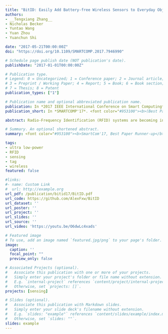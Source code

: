 ```yaml
---
title: "BitID: Easily Add Battery-free Wireless Sensors to Everyday Objects"
authors:
- __Tengxiang Zhang__
- Nicholas Becker
- Yuntao Wang
- Yuan Zhou
- Yuanchun Shi

date: "2017-05-21T00:00:00Z"
doi: "https://doi.org/10.1109/SMARTCOMP.2017.7946990"

# Schedule page publish date (NOT publication's date).
publishDate: "2017-01-01T00:00:00Z"

# Publication type.
# Legend: 0 = Uncategorized; 1 = Conference paper; 2 = Journal article;
# 3 = Preprint / Working Paper; 4 = Report; 5 = Book; 6 = Book section;
# 7 = Thesis; 8 = Patent
publication_types: ["1"]

# Publication name and optional abbreviated publication name.
publication: In *2017 IEEE International Conference on Smart Computing*, Hongkong, China, May 2017. 
publication_short: In *SMARTCOMP'17*. <font color="#953100"><b>(Best Paper Runner-up)</b></font><br/><font color="grey">BitID adds sensing ability to everyday objects in an easy-to-deploy, low-cost, and maintenance-free manner</font>

abstract: Radio-Frequency Identification (RFID) systems are becoming increasingly used within smart environments. In this paper, we propose BitID, a passive Ultra-High Frequency (UHF) RFID based sensing technique that can easily be made using off-the-shelf tags. BitID can be added to everyday objects to enable sensing and control capabilities. With a simple shorting mechanism, BitID is able to differentiate between two states of the object to which it is attached (for example, whether a door is open or closed). We explain the working principle of BitID, and demonstrate how to build and apply it to target objects. We also show that by using a three layered system architecture, BitID can be used for various applications, including event detection, energy monitoring, fitness tracking, human behavior tracking and control.

# Summary. An optional shortened abstract.
summary: <font color="#953100"><b>SmartCom'17, Best Paper Runner-up</b></font></br>BitID adds sensing ability to everyday objects in a DIY, low-cost, and maintenance-free manner.

tags:
- ultra low-power
- RFID 
- sensing
- tag
- wireless
featured: false

#links:
#- name: Custom Link
#  url: http://example.org
url_pdf: /publication/bitid17/BitID.pdf
url_code: https://github.com/AlexFxw/BitID
url_dataset: ''
url_poster: ''
url_project: ''
url_slides: ''
url_source: ''
url_video: 'https://youtu.be/O6dwLc4xads'

# Featured image
# To use, add an image named `featured.jpg/png` to your page's folder. 
image:
  caption: ''
  focal_point: ""
  preview_only: false

# Associated Projects (optional).
#   Associate this publication with one or more of your projects.
#   Simply enter your project's folder or file name without extension.
#   E.g. `internal-project` references `content/project/internal-project/index.md`.
#   Otherwise, set `projects: []`.
projects: [sensing]

# Slides (optional).
#   Associate this publication with Markdown slides.
#   Simply enter your slide deck's filename without extension.
#   E.g. `slides: "example"` references `content/slides/example/index.md`.
#   Otherwise, set `slides: ""`.
slides: example
---
```


<!-- {{% alert note %}}
Click the *Cite* button above to demo the feature to enable visitors to import publication metadata into their reference management software.
{{% /alert %}}

{{% alert note %}}
Click the *Slides* button above to demo Academic's Markdown slides feature.
{{% /alert %}} -->

<!-- Supplementary notes can be added here, including [code and math](https://sourcethemes.com/academic/docs/writing-markdown-latex/). -->

